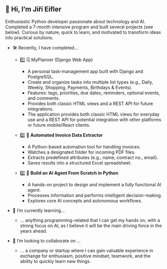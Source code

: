## 👋 Hi, I’m Jiří Eifler

Enthusiastic Python developer passionate about technology and AI. Completed a 7-month intensive program and built several projects (see below). Curious by nature, quick to learn, and motivated to transform ideas into practical solutions.

- 🛠 Recently, I have completed…
   
  - 1️⃣ 🗒 MyPlanner (Django Web App)
	- A personal task-management app built with Django and PostgreSQL.
	- Create and organize tasks into multiple list types (e.g., Daily, Weekly, Shopping, Payments, Birthdays & Events).
	- Features: tags, priorities, due dates, reminders, optional events, and comments.
	- Provides both classic HTML views and a REST API for future integrations.
	- The application provides both classic HTML views for everyday use and a REST API for potential integration with other platforms or future mobile/React clients.

  - 2️⃣ 📄 **Automated Invoice Data Extractor**
  	- A Python-based automation tool for handling invoices.
	- Watches a designated folder for incoming PDF files.
	- Extracts predefined attributes (e.g., name, contract no., email).
	- Saves results into a structured Excel spreadsheet.

  - 3️⃣ 🤖 **Build an AI Agent From Scratch in Python**
  	- A hands-on project to design and implement a fully functional AI agent.
	- Processes information and performs intelligent decision-making.
	- Explores core AI concepts and autonomous workflows.

- 🌱 I’m currently learning...
  - ... anything programming-related that I can get my hands on, with a strong focus on AI, as I believe it will be the main driving force in the years ahead.
    
- 🤝 I’m looking to collaborate on ...
  - ... a company or startup where I can gain valuable experience in exchange for enthusiasm, positive mindset, teamwork, and the ability to quickly learn new things.

<!--
**JirkaEifler/JirkaEifler** is a ✨ _special_ ✨ repository because its `README.md` (this file) appears on your GitHub profile.

Here are some ideas to get you started:

- 🔭 I’m currently working on ...
- 🌱 I’m currently learning ...
- 👯 I’m looking to collaborate on ...
- 🤔 I’m looking for help with ...
- 💬 Ask me about ...
- 📫 How to reach me: ...
- 😄 Pronouns: ...
- ⚡ Fun fact: ...
-->
